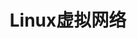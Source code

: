 ---
title: "Linux虚拟网络"
menu:
  main:
    identifier: "virtual-net"
    parent: "linux-net"
    name: "Linux虚拟网络"
    weight: 2
---